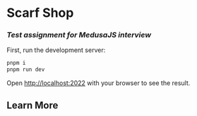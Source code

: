 # Scarf Shop

### _Test assignment for MedusaJS interview_

First, run the development server:

```bash
pnpm i
pnpm run dev
```

Open [http://localhost:2022](http://localhost:2022) with your browser to see the result.

## Learn More
